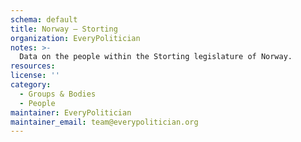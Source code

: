 ```yaml
---
schema: default
title: Norway — Storting
organization: EveryPolitician
notes: >-
  Data on the people within the Storting legislature of Norway.
resources:
license: ''
category:
  - Groups & Bodies
  - People
maintainer: EveryPolitician
maintainer_email: team@everypolitician.org
---
```

